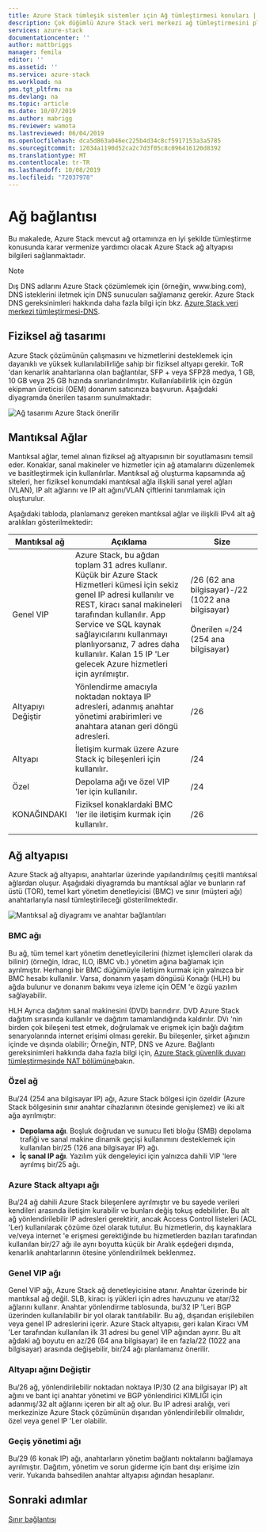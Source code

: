 ```yaml
---
title: Azure Stack tümleşik sistemler için Ağ tümleştirmesi konuları | Microsoft Docs
description: Çok düğümlü Azure Stack veri merkezi ağ tümleştirmesini planlamak için neler yapabileceğinizi öğrenin.
services: azure-stack
documentationcenter: ''
author: mattbriggs
manager: femila
editor: ''
ms.assetid: ''
ms.service: azure-stack
ms.workload: na
pms.tgt_pltfrm: na
ms.devlang: na
ms.topic: article
ms.date: 10/07/2019
ms.author: mabrigg
ms.reviewer: wamota
ms.lastreviewed: 06/04/2019
ms.openlocfilehash: dca5d863a046ec225b4d34c8cf5917153a3a5785
ms.sourcegitcommit: 12034a1190d52ca2c7d3f05c8c096416120d8392
ms.translationtype: MT
ms.contentlocale: tr-TR
ms.lasthandoff: 10/08/2019
ms.locfileid: "72037978"
---
```

# <a name="network-connectivity"></a>Ağ bağlantısı
Bu makalede, Azure Stack mevcut ağ ortamınıza en iyi şekilde tümleştirme konusunda karar vermenize yardımcı olacak Azure Stack ağ altyapısı bilgileri sağlanmaktadır. 

> [!NOTE]
> Dış DNS adlarını Azure Stack çözümlemek için (örneğin, www\.bing.com), DNS isteklerini iletmek için DNS sunucuları sağlamanız gerekir. Azure Stack DNS gereksinimleri hakkında daha fazla bilgi için bkz. [Azure Stack veri merkezi tümleştirmesi-DNS](azure-stack-integrate-dns.md).

## <a name="physical-network-design"></a>Fiziksel ağ tasarımı
Azure Stack çözümünün çalışmasını ve hizmetlerini desteklemek için dayanıklı ve yüksek kullanılabilirliğe sahip bir fiziksel altyapı gerekir. ToR 'dan kenarlık anahtarlarına olan bağlantılar, SFP + veya SFP28 medya, 1 GB, 10 GB veya 25 GB hızında sınırlandırılmıştır. Kullanılabilirlik için özgün ekipman üreticisi (OEM) donanım satıcınıza başvurun. Aşağıdaki diyagramda önerilen tasarım sunulmaktadır:

![Ağ tasarımı Azure Stack önerilir](media/azure-stack-network/recommended-design.png)


## <a name="logical-networks"></a>Mantıksal Ağlar
Mantıksal ağlar, temel alınan fiziksel ağ altyapısının bir soyutlamasını temsil eder. Konaklar, sanal makineler ve hizmetler için ağ atamalarını düzenlemek ve basitleştirmek için kullanılırlar. Mantıksal ağ oluşturma kapsamında ağ siteleri, her fiziksel konumdaki mantıksal ağla ilişkili sanal yerel ağları (VLAN), IP alt ağlarını ve IP alt ağını/VLAN çiftlerini tanımlamak için oluşturulur.

Aşağıdaki tabloda, planlamanız gereken mantıksal ağlar ve ilişkili IPv4 alt ağ aralıkları gösterilmektedir:

| Mantıksal ağ | Açıklama | Size | 
| -------- | ------------- | ------------ | 
| Genel VIP | Azure Stack, bu ağdan toplam 31 adres kullanır. Küçük bir Azure Stack Hizmetleri kümesi için sekiz genel IP adresi kullanılır ve REST, kiracı sanal makineleri tarafından kullanılır. App Service ve SQL kaynak sağlayıcılarını kullanmayı planlıyorsanız, 7 adres daha kullanılır. Kalan 15 IP 'Ler gelecek Azure hizmetleri için ayrılmıştır. | /26 (62 ana bilgisayar)-/22 (1022 ana bilgisayar)<br><br>Önerilen =/24 (254 ana bilgisayar) | 
| Altyapıyı Değiştir | Yönlendirme amacıyla noktadan noktaya IP adresleri, adanmış anahtar yönetimi arabirimleri ve anahtara atanan geri döngü adresleri. | /26 | 
| Altyapı | İletişim kurmak üzere Azure Stack iç bileşenleri için kullanılır. | /24 |
| Özel | Depolama ağı ve özel VIP 'ler için kullanılır. | /24 | 
| KONAĞINDAKI | Fiziksel konaklardaki BMC 'ler ile iletişim kurmak için kullanılır. | /26 | 
| | | |

## <a name="network-infrastructure"></a>Ağ altyapısı
Azure Stack ağ altyapısı, anahtarlar üzerinde yapılandırılmış çeşitli mantıksal ağlardan oluşur. Aşağıdaki diyagramda bu mantıksal ağlar ve bunların raf üstü (TOR), temel kart yönetim denetleyicisi (BMC) ve sınır (müşteri ağı) anahtarlarıyla nasıl tümleştirileceği gösterilmektedir.

![Mantıksal ağ diyagramı ve anahtar bağlantıları](media/azure-stack-network/NetworkDiagram.png)

### <a name="bmc-network"></a>BMC ağı
Bu ağ, tüm temel kart yönetim denetleyicilerini (hizmet işlemcileri olarak da bilinir) (örneğin, Idrac, ILO, iBMC vb.) yönetim ağına bağlamak için ayrılmıştır. Herhangi bir BMC düğümüyle iletişim kurmak için yalnızca bir BMC hesabı kullanılır. Varsa, donanım yaşam döngüsü Konağı (HLH) bu ağda bulunur ve donanım bakımı veya izleme için OEM 'e özgü yazılım sağlayabilir. 

HLH Ayrıca dağıtım sanal makinesini (DVD) barındırır. DVD Azure Stack dağıtım sırasında kullanılır ve dağıtım tamamlandığında kaldırılır. DVı 'nin birden çok bileşeni test etmek, doğrulamak ve erişmek için bağlı dağıtım senaryolarında internet erişimi olması gerekir. Bu bileşenler, şirket ağınızın içinde ve dışında olabilir; Örneğin, NTP, DNS ve Azure. Bağlantı gereksinimleri hakkında daha fazla bilgi için, [Azure Stack güvenlik duvarı tümleştirmesinde NAT bölümüne](azure-stack-firewall.md#network-address-translation)bakın. 

### <a name="private-network"></a>Özel ağ
Bu/24 (254 ana bilgisayar IP) ağı, Azure Stack bölgesi için özeldir (Azure Stack bölgesinin sınır anahtar cihazlarının ötesinde genişlemez) ve iki alt ağa ayrılmıştır:

- **Depolama ağı**. Boşluk doğrudan ve sunucu Ileti bloğu (SMB) depolama trafiği ve sanal makine dinamik geçişi kullanımını desteklemek için kullanılan bir/25 (126 ana bilgisayar IP) ağı. 
- **İç sanal IP ağı**. Yazılım yük dengeleyici için yalnızca dahili VIP 'lere ayrılmış bir/25 ağı.

### <a name="azure-stack-infrastructure-network"></a>Azure Stack altyapı ağı
Bu/24 ağ dahili Azure Stack bileşenlere ayrılmıştır ve bu sayede verileri kendileri arasında iletişim kurabilir ve bunları değiş tokuş edebilirler. Bu alt ağ yönlendirilebilir IP adresleri gerektirir, ancak Access Control listeleri (ACL 'Ler) kullanılarak çözüme özel olarak tutulur. Bu hizmetlerin, dış kaynaklara ve/veya internet 'e erişmesi gerektiğinde bu hizmetlerden bazıları tarafından kullanılan bir/27 ağı ile aynı boyutta küçük bir Aralık eşdeğeri dışında, kenarlık anahtarlarının ötesine yönlendirilmek beklenmez. 

### <a name="public-vip-network"></a>Genel VIP ağı
Genel VIP ağı, Azure Stack ağ denetleyicisine atanır. Anahtar üzerinde bir mantıksal ağ değil. SLB, kiracı iş yükleri için adres havuzunu ve atar/32 ağlarını kullanır. Anahtar yönlendirme tablosunda, bu/32 IP 'Leri BGP üzerinden kullanılabilir bir yol olarak tanıtılabilir. Bu ağ, dışarıdan erişilebilen veya genel IP adreslerini içerir. Azure Stack altyapısı, geri kalan Kiracı VM 'Ler tarafından kullanılan ilk 31 adresi bu genel VIP ağından ayırır. Bu alt ağdaki ağ boyutu en az/26 (64 ana bilgisayar) ile en fazla/22 (1022 ana bilgisayar) arasında değişebilir, bir/24 ağı planlamanız önerilir.

### <a name="switch-infrastructure-network"></a>Altyapı ağını Değiştir
Bu/26 ağ, yönlendirilebilir noktadan noktaya IP/30 (2 ana bilgisayar IP) alt ağını ve bant içi anahtar yönetimi ve BGP yönlendirici KIMLIĞI için adanmış/32 alt ağlarını içeren bir alt ağ olur. Bu IP adresi aralığı, veri merkezinize Azure Stack çözümünün dışarıdan yönlendirilebilir olmalıdır, özel veya genel IP 'Ler olabilir.

### <a name="switch-management-network"></a>Geçiş yönetimi ağı
Bu/29 (6 konak IP) ağı, anahtarların yönetim bağlantı noktalarını bağlamaya ayrılmıştır. Dağıtım, yönetim ve sorun giderme için bant dışı erişime izin verir. Yukarıda bahsedilen anahtar altyapısı ağından hesaplanır.




## <a name="next-steps"></a>Sonraki adımlar
[Sınır bağlantısı](azure-stack-border-connectivity.md)
